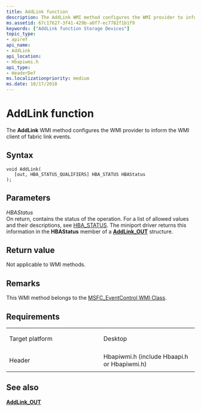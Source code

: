 ```yaml
---
title: AddLink function
description: The AddLink WMI method configures the WMI provider to inform the WMI client of fabric link events.
ms.assetid: 67c17627-3f41-429b-a0f7-ec7782f1b1f9
keywords: ["AddLink function Storage Devices"]
topic_type:
- apiref
api_name:
- AddLink
api_location:
- Hbapiwmi.h
api_type:
- HeaderDef
ms.localizationpriority: medium
ms.date: 10/17/2018
---
```


# AddLink function


The **AddLink** WMI method configures the WMI provider to inform the WMI client of fabric link events.

Syntax
------

```ManagedCPlusPlus
void AddLink(
   [out, HBA_STATUS_QUALIFIERS] HBA_STATUS HBAStatus
);
```

Parameters
----------

*HBAStatus*   
On return, contains the status of the operation. For a list of allowed values and their descriptions, see [HBA\_STATUS](hba-status.md). The miniport driver returns this information in the **HBAStatus** member of a [**AddLink\_OUT**](https://msdn.microsoft.com/library/windows/hardware/ff550129) structure.

Return value
------------

Not applicable to WMI methods.

Remarks
-------

This WMI method belongs to the [MSFC\_EventControl WMI Class](msfc-eventcontrol-wmi-class.md).

Requirements
------------

<table>
<colgroup>
<col width="50%" />
<col width="50%" />
</colgroup>
<tbody>
<tr class="odd">
<td align="left"><p>Target platform</p></td>
<td align="left">Desktop</td>
</tr>
<tr class="even">
<td align="left"><p>Header</p></td>
<td align="left">Hbapiwmi.h (include Hbaapi.h or Hbapiwmi.h)</td>
</tr>
</tbody>
</table>

## <span id="see_also"></span>See also


[**AddLink\_OUT**](https://msdn.microsoft.com/library/windows/hardware/ff550129)

 

 






